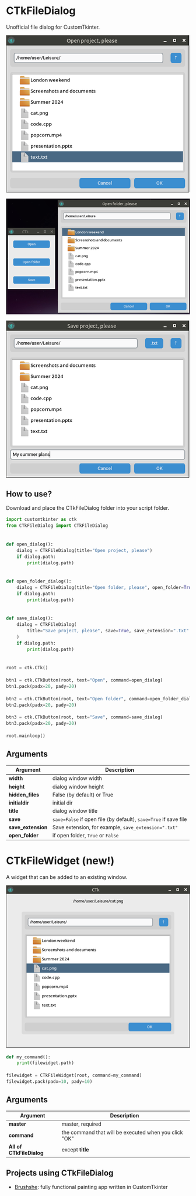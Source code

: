 # CTkFileDialog
Unofficial file dialog for CustomTkinter.

![Screenshot](https://raw.githubusercontent.com/limafresh/CTkFileDialog/main/screenshot1.png)

![Screenshot](https://raw.githubusercontent.com/limafresh/CTkFileDialog/main/screenshot2.png)

![Screenshot](https://raw.githubusercontent.com/limafresh/CTkFileDialog/main/screenshot3.png)

## How to use?
Download and place the CTkFileDialog folder into your script folder.

```python
import customtkinter as ctk
from CTkFileDialog import CTkFileDialog


def open_dialog():
    dialog = CTkFileDialog(title="Open project, please")
    if dialog.path:
        print(dialog.path)


def open_folder_dialog():
    dialog = CTkFileDialog(title="Open folder, please", open_folder=True)
    if dialog.path:
        print(dialog.path)


def save_dialog():
    dialog = CTkFileDialog(
        title="Save project, please", save=True, save_extension=".txt"
    )
    if dialog.path:
        print(dialog.path)


root = ctk.CTk()

btn1 = ctk.CTkButton(root, text="Open", command=open_dialog)
btn1.pack(padx=20, pady=20)

btn2 = ctk.CTkButton(root, text="Open folder", command=open_folder_dialog)
btn2.pack(padx=20, pady=20)

btn3 = ctk.CTkButton(root, text="Save", command=save_dialog)
btn3.pack(padx=20, pady=20)

root.mainloop()

```

## Arguments
| Argument | Description |
| ---------------- | ------------ |
| **width** | dialog window width |
| **height** | dialog window height |
| **hidden_files** | False (by default) or True |
| **initialdir** | initial dir |
| **title** | dialog window title |
| **save** | `save=False` if open file (by default), `save=True` if save file |
| **save_extension** | Save extension, for example, `save_extension=".txt"` |
| **open_folder** | if open folder, `True` or `False` |

# CTkFileWidget (new!)
A widget that can be added to an existing window.

![Screenshot](https://raw.githubusercontent.com/limafresh/CTkFileDialog/main/screenshot4.png)

```python
def my_command():
    print(filewidget.path)

filewidget = CTkFileWidget(root, command=my_command)
filewidget.pack(padx=10, pady=10)
```

## Arguments
| Argument | Description |
| ---------------- | ------------ |
| **master** | master, required |
| **command** | the command that will be executed when you click "OK" |
| **All of CTkFileDialog** | except **title** |

## Projects using CTkFileDialog
- [Brushshe](https://github.com/limafresh/Brushshe): fully functional painting app written in CustomTkinter
